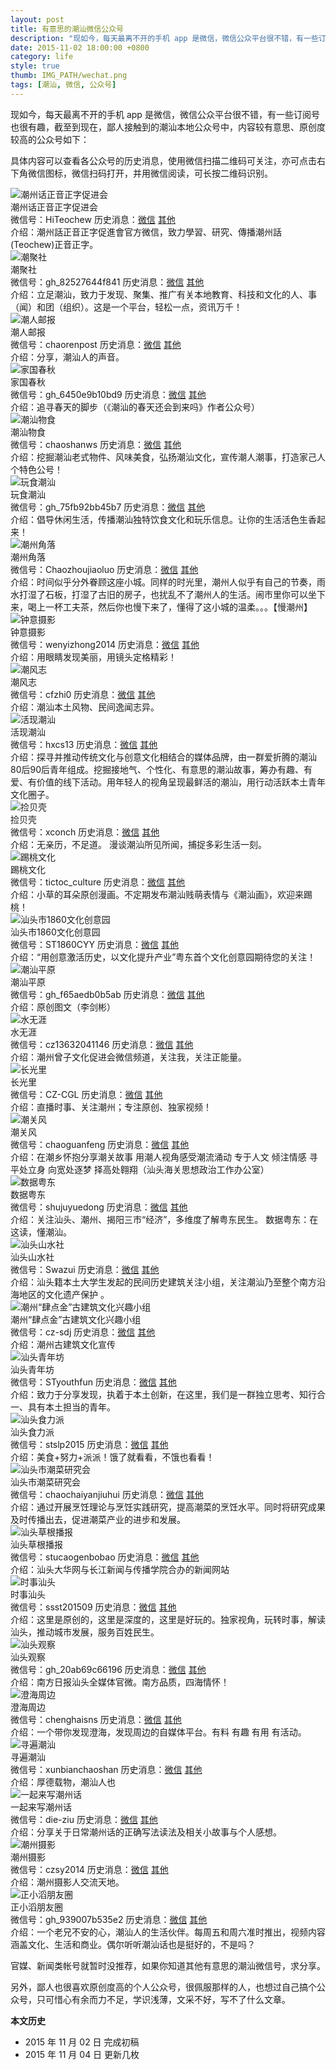 ```yaml
---
layout: post
title: 有意思的潮汕微信公众号
description: "现如今，每天最离不开的手机 app 是微信，微信公众平台很不错，有一些订阅号也很有趣，截至到现在，鄙人接触到的潮汕本地公众号中，内容较有意思、原创度较高的公众号如下。"
date: 2015-11-02 18:00:00 +0800
category: life
style: true
thumb: IMG_PATH/wechat.png
tags: [潮汕, 微信, 公众号]
---
```


现如今，每天最离不开的手机 app 是微信，微信公众平台很不错，有一些订阅号也很有趣，截至到现在，鄙人接触到的潮汕本地公众号中，内容较有意思、原创度较高的公众号如下：

具体内容可以查看各公众号的历史消息，使用微信扫描二维码可关注，亦可点击右下角微信图标，微信扫码打开，并用微信阅读，可长按二维码识别。

<div class="profile">
  <div class="left qrcode"><img alt="潮州话正音正字促进会" src="http://open.weixin.qq.com/qr/code/?username=HiTeochew" /></div>
  <div class="nickname">潮州话正音正字促进会</div>
  <div class="info">
    <span class="wechat-id">微信号：HiTeochew</span>
    <span class="history">历史消息：<a href="http://mp.weixin.qq.com/mp/getmasssendmsg?__biz=MjM5MjM3MDI0OQ==#wechat_redirect">微信</a> <a href="http://weixin.sogou.com/gzh?openid=oIWsFt6VXDvL5q--ASdYJuXYAUTQ&ext=zMKRwhGG3zbm1adYyVr_3bUhHqir16EQ3kqLJme6Ht_vDPZ0RrdfHbqL4qtAnKiD">其他</a></span>
  </div>
  <div class="intro">介绍：潮州話正音正字促進會官方微信，致力學習、研究、傳播潮州話(Teochew)正音正字。</div>
</div>

<div class="profile">
  <div class="left qrcode"><img alt="潮聚社" src="http://open.weixin.qq.com/qr/code/?username=gh_82527644f841" /></div>
  <div class="nickname">潮聚社</div>
  <div class="info">
    <span class="wechat-id">微信号：gh_82527644f841</span>
    <span class="history">历史消息：<a href="http://mp.weixin.qq.com/mp/getmasssendmsg?__biz=MzA3ODM5Njk4Mw==#wechat_redirect">微信</a> <a href="http://weixin.sogou.com/gzh?openid=oIWsFtzf4q36M1rRjBQBetJKC80E&ext=_L45N5QlA_XNJEuV_BC06l_gLh40HZGLKXFqGoeBMbxV6u7F6olFUiYJGi7ta6Fy">其他</a></span>
  </div>
  <div class="intro">介绍：立足潮汕，致力于发现、聚集、推广有关本地教育、科技和文化的人、事（闻）和团（组织）。这是一个平台，轻松一点，资讯万千！</div>
</div>

<div class="profile">
  <div class="left qrcode"><img alt="潮人邮报" src="http://open.weixin.qq.com/qr/code/?username=chaorenpost" /></div>
  <div class="nickname">潮人邮报</div>
  <div class="info">
    <span class="wechat-id">微信号：chaorenpost</span>
    <span class="history">历史消息：<a href="http://mp.weixin.qq.com/mp/getmasssendmsg?__biz=MzA4OTMxMTUxOA==#wechat_redirect">微信</a> <a href="http://weixin.sogou.com/gzh?openid=oIWsFtxF2i-UYXOlhrGYH18Zfckc&ext=zMKRwhGG3zZbc54o_1dFfPbqIsDpTjYG4uP6cr3PoU2GrgUIhFDDaQsyOIE-ARy_">其他</a></span>
  </div>
  <div class="intro">介绍：分享，潮汕人的声音。</div>
</div>

<div class="profile">
  <div class="left qrcode"><img alt="家国春秋" src="http://open.weixin.qq.com/qr/code/?username=gh_6450e9b10bd9" /></div>
  <div class="nickname">家国春秋</div>
  <div class="info">
    <span class="wechat-id">微信号：gh_6450e9b10bd9</span>
    <span class="history">历史消息：<a href="http://mp.weixin.qq.com/mp/getmasssendmsg?__biz=MzA3NzI4MTg4NQ==#wechat_redirect">微信</a> <a href="http://weixin.sogou.com/gzh?openid=oIWsFt9KiFoCtf5cz_OS7K0T2KtM&ext=rgljaGmlw7C_WkVck6uyxSkT1OOC-Dtq6x8e02S1Nb4tH9G9um2Ts0KAmQlFRAcJ">其他</a></span>
  </div>
  <div class="intro">介绍：追寻春天的脚步（《潮汕的春天还会到来吗》作者公众号）</div>
</div>

<div class="profile">
  <div class="left qrcode"><img alt="潮汕物食" src="http://open.weixin.qq.com/qr/code/?username=chaoshanws" /></div>
  <div class="nickname">潮汕物食</div>
  <div class="info">
    <span class="wechat-id">微信号：chaoshanws</span>
    <span class="history">历史消息：<a href="http://mp.weixin.qq.com/mp/getmasssendmsg?__biz=MzIwMDA1MzEyMA==#wechat_redirect">微信</a> <a href="http://weixin.sogou.com/gzh?openid=oIWsFt73VQfBWajOuaMCKLaKfRuw&ext=zMKRwhGG3zaZZvzk3deKViKkAhNCXTVCDeJRZz7GQfp9miA1dRdrDNPWN-c5HVp0">其他</a></span>
  </div>
  <div class="intro">介绍：挖掘潮汕老式物件、风味美食，弘扬潮汕文化，宣传潮人潮事，打造家己人个特色公号！</div>
</div>

<div class="profile">
  <div class="left qrcode"><img alt="玩食潮汕" src="http://open.weixin.qq.com/qr/code/?username=gh_75fb92bb45b7" /></div>
  <div class="nickname">玩食潮汕</div>
  <div class="info">
    <span class="wechat-id">微信号：gh_75fb92bb45b7</span>
    <span class="history">历史消息：<a href="http://mp.weixin.qq.com/mp/getmasssendmsg?__biz=MzA4MDY1MDcwNw==#wechat_redirect">微信</a> <a href="http://weixin.sogou.com/gzh?openid=oIWsFt_oNdPij72b0v0o43nUnRlc&ext=_L45N5QlA_UIPXqo91OGSQzirSOdZolIq3qndTNtJ8ivyJU9tXS9JQGu1ovOjckS">其他</a></span>
  </div>
  <div class="intro">介绍：倡导休闲生活，传播潮汕独特饮食文化和玩乐信息。让你的生活活色生香起来！</div>
</div>

<div class="profile">
  <div class="left qrcode"><img alt="潮州角落" src="http://open.weixin.qq.com/qr/code/?username=Chaozhoujiaoluo" /></div>
  <div class="nickname">潮州角落</div>
  <div class="info">
    <span class="wechat-id">微信号：Chaozhoujiaoluo</span>
    <span class="history">历史消息：<a href="http://mp.weixin.qq.com/mp/getmasssendmsg?__biz=MzA4ODIwOTIwOQ==#wechat_redirect">微信</a> <a href="http://weixin.sogou.com/gzh?openid=oIWsFt-1Q5Ope56sPKVChGYIqgiw&ext=zMKRwhGG3zZmwf0xkla6jJq15vnXchrlpMD1IbdhhrBYGm7d9EkyAFYWsytUvNuy">其他</a></span>
  </div>
  <div class="intro">介绍：时间似乎分外眷顾这座小城。同样的时光里，潮州人似乎有自己的节奏，雨水打湿了石板，打湿了古旧的房子，也扰乱不了潮州人的生活。闹市里你可以坐下来，喝上一杯工夫茶，然后你也慢下来了，懂得了这小城的温柔。。。【慢潮州】</div>
</div>

<div class="profile">
  <div class="left qrcode"><img alt="钟意摄影" src="http://open.weixin.qq.com/qr/code/?username=wenyizhong2014" /></div>
  <div class="nickname">钟意摄影</div>
  <div class="info">
    <span class="wechat-id">微信号：wenyizhong2014</span>
    <span class="history">历史消息：<a href="http://mp.weixin.qq.com/mp/getmasssendmsg?__biz=MjM5Mzc0NDI1OQ==#wechat_redirect">微信</a> <a href="http://weixin.sogou.com/gzh?openid=oIWsFt1JA7b2fPRrymTSXae6xeEI&ext=h3pzFjLZCZ1_oflN4-iB_ANbIiBLTv4hLxuErqSn_bm3LuULohZJJEO4KvMnTfdy">其他</a></span>
  </div>
  <div class="intro">介绍：用眼睛发现美丽，用镜头定格精彩！</div>
</div>

<div class="profile">
  <div class="left qrcode"><img alt="潮风志" src="http://open.weixin.qq.com/qr/code/?username=cfzhi0" /></div>
  <div class="nickname">潮风志</div>
  <div class="info">
    <span class="wechat-id">微信号：cfzhi0</span>
    <span class="history">历史消息：<a href="http://mp.weixin.qq.com/mp/getmasssendmsg?__biz=MzA4NjIwMzQ2Mg==#wechat_redirect">微信</a> <a href="http://weixin.sogou.com/gzh?openid=oIWsFt-ga-_eURer5e5zIGIQ8ksw&ext=zMKRwhGG3zbHRu6KLJSJuyf_mbaxjrHQhE9WLhuMtwACNNeh_myfUsW6c3vk0Z16">其他</a></span>
  </div>
  <div class="intro">介绍：潮汕本土风物、民间逸闻志异。</div>
</div>

<div class="profile">
  <div class="left qrcode"><img alt="活现潮汕" src="http://open.weixin.qq.com/qr/code/?username=hxcs13" /></div>
  <div class="nickname">活现潮汕</div>
  <div class="info">
    <span class="wechat-id">微信号：hxcs13</span>
    <span class="history">历史消息：<a href="http://mp.weixin.qq.com/mp/getmasssendmsg?__biz=MjM5MDAzMDI5OQ==#wechat_redirect">微信</a> <a href="http://weixin.sogou.com/gzh?openid=oIWsFt9TZUMLl76VpIU_6xVwuJNk&ext=zMKRwhGG3zbdQbWv52qJlyOzX4xQcv7wEMQJDdU-UBlbIbsHKG2pTTNdMnK6uWQU">其他</a></span>
  </div>
  <div class="intro">介绍：探寻并推动传统文化与创意文化相结合的媒体品牌，由一群爱折腾的潮汕80后90后青年组成。挖掘接地气、个性化、有意思的潮汕故事，筹办有趣、有爱、有价值的线下活动。用年轻人的视角呈现最鲜活的潮汕，用行动活跃本土青年文化圈子。</div>
</div>

<div class="profile">
  <div class="left qrcode"><img alt="捡贝壳" src="http://open.weixin.qq.com/qr/code/?username=xconch" /></div>
  <div class="nickname">捡贝壳</div>
  <div class="info">
    <span class="wechat-id">微信号：xconch</span>
    <span class="history">历史消息：<a href="http://mp.weixin.qq.com/mp/getmasssendmsg?__biz=MzA4OTI5Mzk2Mg==#wechat_redirect">微信</a> <a href="http://weixin.sogou.com/gzh?openid=oIWsFtzzLvGRYQPhWuLeRx86T1v0&ext=zMKRwhGG3zYwhpVWD-qIKZVBwu7hBKNWEtsReUXTqsj-m7UZRC9936Jw501awBsR">其他</a></span>
  </div>
  <div class="intro">介绍：无亲历，不足道。 漫谈潮汕所见所闻，捕捉多彩生活一刻。</div>
</div>

<div class="profile">
  <div class="left qrcode"><img alt="踢桃文化" src="http://open.weixin.qq.com/qr/code/?username=tictoc_culture" /></div>
  <div class="nickname">踢桃文化</div>
  <div class="info">
    <span class="wechat-id">微信号：tictoc_culture</span>
    <span class="history">历史消息：<a href="http://mp.weixin.qq.com/mp/getmasssendmsg?__biz=MjM5OTkxMDYzOQ==#wechat_redirect">微信</a> <a href="http://weixin.sogou.com/gzh?openid=oIWsFt41tkEK2qJqJi3_jPSbwAck&ext=qpPiFRvAdH9svBzJ-QiteJYhw5Hltjz-L7l5MpWZs0u2wAMr67HjRq6VcnRjfEgz">其他</a></span>
  </div>
  <div class="intro">介绍：小草的耳朵原创漫画。不定期发布潮汕贱萌表情与《潮汕画》，欢迎来踢桃！</div>
</div>

<div class="profile">
  <div class="left qrcode"><img alt="汕头市1860文化创意园" src="http://open.weixin.qq.com/qr/code/?username=ST1860CYY" /></div>
  <div class="nickname">汕头市1860文化创意园</div>
  <div class="info">
    <span class="wechat-id">微信号：ST1860CYY</span>
    <span class="history">历史消息：<a href="http://mp.weixin.qq.com/mp/getmasssendmsg?__biz=MzA5NzUzNjUwNw==#wechat_redirect">微信</a> <a href="http://weixin.sogou.com/gzh?openid=oIWsFt2dQLex2FY7UT8g6ci2nx3U&ext=h3pzFjLZCZ38aZntiVFHbJ7xSdtclGoF_Y-tlN4MJGHTXq6yx_sTJMT1Da1bVY8K">其他</a></span>
  </div>
  <div class="intro">介绍：“用创意激活历史，以文化提升产业”粤东首个文化创意园期待您的关注！</div>
</div>

<div class="profile">
  <div class="left qrcode"><img alt="潮汕平原" src="http://open.weixin.qq.com/qr/code/?username=gh_f65aedb0b5ab" /></div>
  <div class="nickname">潮汕平原</div>
  <div class="info">
    <span class="wechat-id">微信号：gh_f65aedb0b5ab</span>
    <span class="history">历史消息：<a href="http://mp.weixin.qq.com/mp/getmasssendmsg?__biz=MzA5MTM5Mzk1Nw==#wechat_redirect">微信</a> <a href="http://weixin.sogou.com/gzh?openid=oIWsFtyRWxbXE_xNE5lawabLd71s&ext=_L45N5QlA_XUpvFwpBVqgwBL1u-po4xgh_CU8bCat_Cg5wg89m6W3z58L-Aq_HdB">其他</a></span>
  </div>
  <div class="intro">介绍：原创图文（李剑彬）</div>
</div>

<div class="profile">
  <div class="left qrcode"><img alt="水无涯" src="http://open.weixin.qq.com/qr/code/?username=cz13632041146" /></div>
  <div class="nickname">水无涯</div>
  <div class="info">
    <span class="wechat-id">微信号：cz13632041146</span>
    <span class="history">历史消息：<a href="http://mp.weixin.qq.com/mp/getmasssendmsg?__biz=MzAxOTY0MzA4OA==#wechat_redirect">微信</a> <a href="http://weixin.sogou.com/gzh?openid=oIWsFt0toKqyiWpzTZhOypoihvwg&ext=_L45N5QlA_Vmi4S_JIjBUDQe6yf5rL3ofVMPDrXDcW1ldZjzQZYhD34VEJesABP7">其他</a></span>
  </div>
  <div class="intro">介绍：潮州曾子文化促进会微信频道，关注我，关注正能量。</div>
</div>

<div class="profile">
  <div class="left qrcode"><img alt="长光里" src="http://open.weixin.qq.com/qr/code/?username=CZ-CGL" /></div>
  <div class="nickname">长光里</div>
  <div class="info">
    <span class="wechat-id">微信号：CZ-CGL</span>
    <span class="history">历史消息：<a href="http://mp.weixin.qq.com/mp/getmasssendmsg?__biz=MjM5OTQ4MDUwNQ==#wechat_redirect">微信</a> <a href="http://weixin.sogou.com/gzh?openid=oIWsFtz3HKIRi9wBMVaYKIoSty_4&ext=JWYPUbr8sGqUPAKxqqBpgjcrlprI5D9gfY7RMsoWnhoIXrkA23mifjA2C5If0EcQ">其他</a></span>
  </div>
  <div class="intro">介绍：直播时事、关注潮州；专注原创、独家视频！</div>
</div>

<div class="profile">
  <div class="left qrcode"><img alt="潮关风" src="http://open.weixin.qq.com/qr/code/?username=chaoguanfeng" /></div>
  <div class="nickname">潮关风</div>
  <div class="info">
    <span class="wechat-id">微信号：chaoguanfeng</span>
    <span class="history">历史消息：<a href="http://mp.weixin.qq.com/mp/getmasssendmsg?__biz=MzA3NDEwMTQ2Nw==#wechat_redirect">微信</a> <a href="http://weixin.sogou.com/gzh?openid=oIWsFt2i6TAu1AdQfirBEy6wMLaw&ext=JWYPUbr8sGrLG64X0gdpehPUo-9vghYm6ffQK5SFSWOIlXXOK-78P0BPP_GF3sHo">其他</a></span>
  </div>
  <div class="intro">介绍：在潮乡怀抱分享潮关故事  用潮人视角感受潮流涌动  专于人文 倾注情感  寻平处立身  向宽处逐梦  择高处翱翔（汕头海关思想政治工作办公室）</div>
</div>

<div class="profile">
  <div class="left qrcode"><img alt="数据粤东" src="http://open.weixin.qq.com/qr/code/?username=shujuyuedong" /></div>
  <div class="nickname">数据粤东</div>
  <div class="info">
    <span class="wechat-id">微信号：shujuyuedong</span>
    <span class="history">历史消息：<a href="http://mp.weixin.qq.com/mp/getmasssendmsg?__biz=MjM5MjA1Njc1OA==#wechat_redirect">微信</a> <a href="http://weixin.sogou.com/gzh?openid=oIWsFt_Urnb4ytovuoRrq4UwpoH4&ext=zMKRwhGG3zY4g4C65IjSgOesahtBiVSH7tLPF5cYtl5WCI1-01zyjsg-dN_hgl1l">其他</a></span>
  </div>
  <div class="intro">介绍：关注汕头、潮州、揭阳三市“经济”，多维度了解粤东民生。 数据粤东：在这读，懂潮汕。</div>
</div>

<div class="profile">
  <div class="left qrcode"><img alt="汕头山水社" src="http://open.weixin.qq.com/qr/code/?username=Swazui" /></div>
  <div class="nickname">汕头山水社</div>
  <div class="info">
    <span class="wechat-id">微信号：Swazui</span>
    <span class="history">历史消息：<a href="http://mp.weixin.qq.com/mp/getmasssendmsg?__biz=MjM5MzAzNzA2MA==#wechat_redirect">微信</a> <a href="http://weixin.sogou.com/gzh?openid=oIWsFt2lG6Kx3L1u2O5auhy1arLY&ext=zMKRwhGG3zZaKqanBa3j9KmAUJUXWNd_VoAS1buwULnR05boVJJKbgBBkI-fg1iT">其他</a></span>
  </div>
  <div class="intro">介绍：汕头籍本土大学生发起的民间历史建筑关注小组，关注潮汕乃至整个南方沿海地区的文化遗产保护 。</div>
</div>

<div class="profile">
  <div class="left qrcode"><img alt="潮州“肆点金”古建筑文化兴趣小组" src="http://open.weixin.qq.com/qr/code/?username=cz-sdj" /></div>
  <div class="nickname">潮州“肆点金”古建筑文化兴趣小组</div>
  <div class="info">
    <span class="wechat-id">微信号：cz-sdj</span>
    <span class="history">历史消息：<a href="http://mp.weixin.qq.com/mp/getmasssendmsg?__biz=MzA3NDM0NTgxMQ==#wechat_redirect">微信</a> <a href="http://weixin.sogou.com/gzh?openid=oIWsFt5cf6rkQsB_O7oU_FQJ1qss&ext=h3pzFjLZCZ3t711aSLGHqFt_zMF4ByhoOKyCHlqIGfBFDdeIbBpVvmzRADNpDaBi">其他</a></span>
  </div>
  <div class="intro">介绍：潮州古建筑文化宣传</div>
</div>

<div class="profile">
  <div class="left qrcode"><img alt="汕头青年坊" src="http://open.weixin.qq.com/qr/code/?username=STyouthfun" /></div>
  <div class="nickname">汕头青年坊</div>
  <div class="info">
    <span class="wechat-id">微信号：STyouthfun</span>
    <span class="history">历史消息：<a href="http://mp.weixin.qq.com/mp/getmasssendmsg?__biz=MzA4NjY1NjYyMg==#wechat_redirect">微信</a> <a href="http://weixin.sogou.com/gzh?openid=oIWsFt5NHwdHN7wHkIOEUyB8HuXE&ext=_L45N5QlA_XsI6HoNquaUNxLOAa2hmeFiXQrfKcQkbgLTS3yDNHd5QLXPJFRqLjS">其他</a></span>
  </div>
  <div class="intro">介绍：致力于分享发现，执着于本土创新，在这里，我们是一群独立思考、知行合一、具有本土担当的青年。</div>
</div>

<div class="profile">
  <div class="left qrcode"><img alt="汕头食力派" src="http://open.weixin.qq.com/qr/code/?username=stslp2015" /></div>
  <div class="nickname">汕头食力派</div>
  <div class="info">
    <span class="wechat-id">微信号：stslp2015</span>
    <span class="history">历史消息：<a href="http://mp.weixin.qq.com/mp/getmasssendmsg?__biz=MzAxNjM2ODA5Mw==#wechat_redirect">微信</a> <a href="http://weixin.sogou.com/gzh?openid=oIWsFt_s6NXcp8jBmgjZa3qkdEcM&ext=_L45N5QlA_V6kt3C5XqkPY-jbh-iUN2nSlnNUPDuaLpHCUZ2zr8fua6UHFh9nr9I">其他</a></span>
  </div>
  <div class="intro">介绍：美食+努力+派派！饿了就看看，不饿也看看！</div>
</div>

<div class="profile">
  <div class="left qrcode"><img alt="汕头市潮菜研究会" src="http://open.weixin.qq.com/qr/code/?username=chaochaiyanjiuhui" /></div>
  <div class="nickname">汕头市潮菜研究会</div>
  <div class="info">
    <span class="wechat-id">微信号：chaochaiyanjiuhui</span>
    <span class="history">历史消息：<a href="http://mp.weixin.qq.com/mp/getmasssendmsg?__biz=MzA3NzQyODQyNQ==#wechat_redirect">微信</a> <a href="http://weixin.sogou.com/gzh?openid=oIWsFtytzej3-bTQ0luzVbPFFESc&ext=JWYPUbr8sGprE7w1tjZc4YxULIV9sTNIsR-1LQM5t_yk1P7AtnIWxFEJXBQ5tK-r">其他</a></span>
  </div>
  <div class="intro">介绍：通过开展烹饪理论与烹饪实践研究，提高潮菜的烹饪水平。同时将研究成果及时传播出去，促进潮菜产业的进步和发展。</div>
</div>

<div class="profile">
  <div class="left qrcode"><img alt="汕头草根播报" src="http://open.weixin.qq.com/qr/code/?username=stucaogenbobao" /></div>
  <div class="nickname">汕头草根播报</div>
  <div class="info">
    <span class="wechat-id">微信号：stucaogenbobao</span>
    <span class="history">历史消息：<a href="http://mp.weixin.qq.com/mp/getmasssendmsg?__biz=MjM5NTU1OTk4MA==#wechat_redirect">微信</a> <a href="http://weixin.sogou.com/gzh?openid=oIWsFtwzTEamsxsAGNjfeQDUrtAE&ext=zMKRwhGG3zaS04JaI0sqnzZznfKvca1xJ_wzgrQrB6NnCusHzDKS0oA6nE4dR7qX">其他</a></span>
  </div>
  <div class="intro">介绍：汕头大华网与长江新闻与传播学院合办的新闻网站</div>
</div>

<div class="profile">
  <div class="left qrcode"><img alt="时事汕头" src="http://open.weixin.qq.com/qr/code/?username=ssst201509" /></div>
  <div class="nickname">时事汕头</div>
  <div class="info">
    <span class="wechat-id">微信号：ssst201509</span>
    <span class="history">历史消息：<a href="http://mp.weixin.qq.com/mp/getmasssendmsg?__biz=MzI1MTA1MTMxOQ==#wechat_redirect">微信</a> <a href="http://weixin.sogou.com/gzh?openid=oIWsFt5IjyRIX85VNrBPVI2E4MUk&ext=zMKRwhGG3za7my7vyR8aspaUyiZxTDRopPYAoZTPhAj66tBQjUMeDLRFPWgI3CXy">其他</a></span>
  </div>
  <div class="intro">介绍：这里是原创的，这里是深度的，这里是好玩的。独家视角，玩转时事，解读汕头，推动城市发展，服务百姓民生。</div>
</div>

<div class="profile">
  <div class="left qrcode"><img alt="汕头观察" src="http://open.weixin.qq.com/qr/code/?username=gh_20ab69c66196" /></div>
  <div class="nickname">汕头观察</div>
  <div class="info">
    <span class="wechat-id">微信号：gh_20ab69c66196</span>
    <span class="history">历史消息：<a href="http://mp.weixin.qq.com/mp/getmasssendmsg?__biz=MzI5NjA0NzkzNA==#wechat_redirect">微信</a> <a href="http://weixin.sogou.com/gzh?openid=oIWsFt7un1B8GxTemspDv91Xf_rs&ext=rgljaGmlw7BdI7u2R_TfRwH3mkX3E7B9IYcNIItRNtrEJpRUVBJ92r48nzw3wCUZ">其他</a></span>
  </div>
  <div class="intro">介绍：南方日报汕头全媒体官微。南方品质，四海情怀！</div>
</div>

<div class="profile">
  <div class="left qrcode"><img alt="澄海周边" src="http://open.weixin.qq.com/qr/code/?username=chenghaisns" /></div>
  <div class="nickname">澄海周边</div>
  <div class="info">
    <span class="wechat-id">微信号：chenghaisns</span>
    <span class="history">历史消息：<a href="http://mp.weixin.qq.com/mp/getmasssendmsg?__biz=MjM5NDAxMzY4MA==#wechat_redirect">微信</a> <a href="http://weixin.sogou.com/gzh?openid=oIWsFt33x6W9MmUyBZxfn3vzhrLU&ext=_L45N5QlA_VYTBcVFLhydk_0O3ejNykbXQ76L5qDzl7Q7TVjL7h-RQcAaNDa3iCV">其他</a></span>
  </div>
  <div class="intro">介绍：一个带你发现澄海，发现周边的自媒体平台。有料 有趣 有用 有活动。</div>
</div>

<div class="profile">
  <div class="left qrcode"><img alt="寻遍潮汕" src="http://open.weixin.qq.com/qr/code/?username=xunbianchaoshan" /></div>
  <div class="nickname">寻遍潮汕</div>
  <div class="info">
    <span class="wechat-id">微信号：xunbianchaoshan</span>
    <span class="history">历史消息：<a href="http://mp.weixin.qq.com/mp/getmasssendmsg?__biz=MzA4Mzg5NDcwMQ==#wechat_redirect">微信</a> <a href="http://weixin.sogou.com/gzh?openid=oIWsFtwXDKaEZuF-n351muYoT-iM&ext=zMKRwhGG3zY4wY1tnuuGh8Gz2ldI5J_rt2hFvoX0192isMrgL7Omev4o-826oNCk">其他</a></span>
  </div>
  <div class="intro">介绍：厚德载物，潮汕人也</div>
</div>

<div class="profile">
  <div class="left qrcode"><img alt="一起来写潮州话" src="http://open.weixin.qq.com/qr/code/?username=die-ziu" /></div>
  <div class="nickname">一起来写潮州话</div>
  <div class="info">
    <span class="wechat-id">微信号：die-ziu</span>
    <span class="history">历史消息：<a href="http://mp.weixin.qq.com/mp/getmasssendmsg?__biz=MzA3MDQxNzE4MQ==#wechat_redirect">微信</a> <a href="http://weixin.sogou.com/gzh?openid=oIWsFt5sr0gu9gRikXNZd9S8PVRA&ext=zMKRwhGG3zYQNQHVww8ZInE0vTQpfOCbOSApnIs0mg3VG8lBkj-visdLH3vbLbIi">其他</a></span>
  </div>
  <div class="intro">介绍：分享关于日常潮州话的正确写法读法及相关小故事与个人感想。</div>
</div>

<div class="profile">
  <div class="left qrcode"><img alt="潮州摄影" src="http://open.weixin.qq.com/qr/code/?username=czsy2014" /></div>
  <div class="nickname">潮州摄影</div>
  <div class="info">
    <span class="wechat-id">微信号：czsy2014</span>
    <span class="history">历史消息：<a href="http://mp.weixin.qq.com/mp/getmasssendmsg?__biz=MzA3MjI5MzQzNg==#wechat_redirect">微信</a> <a href="http://weixin.sogou.com/gzh?openid=oIWsFtwcDLBmjGvr4kMZ0AdWPLHE&ext=_L45N5QlA_Ueqfk1ht7PF4-5Aub8ZeYohKJ5JF9ltsW-hXW2SfBdwL05TshBp0YT">其他</a></span>
  </div>
  <div class="intro">介绍：潮州摄影人交流天地。</div>
</div>

<div class="profile">
  <div class="left qrcode"><img alt="正小滔朋友圈" src="http://open.weixin.qq.com/qr/code/?username=gh_939007b535e2" /></div>
  <div class="nickname">正小滔朋友圈</div>
  <div class="info">
    <span class="wechat-id">微信号：gh_939007b535e2</span>
    <span class="history">历史消息：<a href="http://mp.weixin.qq.com/mp/getmasssendmsg?__biz=MzA4MzE2OTExMQ==#wechat_redirect">微信</a> <a href="http://weixin.sogou.com/gzh?openid=oIWsFt6P2dTpq6-eHFfHCzf9Ppjk&ext=_L45N5QlA_VFm1WvGPVveYZjeDy8iOu-dVoGbKWnJuvZ_zpqIDTnIdPA6B6iQgvw">其他</a></span>
  </div>
  <div class="intro">介绍：一个老兄不安的心，潮汕人的生活伙伴。每周五和周六准时推出，视频内容涵盖文化、生活和商业。偶尔听听潮汕话也是挺好的，不是吗？</div>
</div>

官媒、新闻类帐号就暂时没推荐，如果你知道其他有意思的潮汕微信号，求分享。

另外，鄙人也很喜欢原创度高的个人公众号，很佩服那样的人，也想过自己搞个公众号，只可惜心有余而力不足，学识浅薄，文采不好，写不了什么文章。

<!--<style>
    .profile {margin:10px 0;border:1px solid #ddd;padding:5px;overflow:hidden}
    .profile .qrcode{float:left;display:inline-block;margin-right:5px;}
    .profile .qrcode img{width:100px;}
    @media screen and (max-width: 700px) {
      .profile {margin:10px;}
      .profile .qrcode img{width:100%;}
      .profile .qrcode{float:none;display:block;}
      .profile .history,.profile .wechat-id{display:block;}
    }
    </style>-->

**本文历史**

* 2015 年 11 月 02 日 完成初稿
* 2015 年 11 月 04 日 更新几枚
